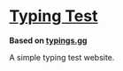 # [Typing Test](https://type.samware.dev)

**Based on [typings.gg](https://github.com/briano1905/typings)**

A simple typing test website.
